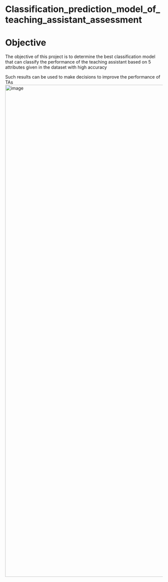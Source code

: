 # Classification_prediction_model_of_teaching_assistant_assessment 
# Objective

The objective of this project is to determine the best classification model that can classify the performance of the teaching assistant based on 5 attributes given in the dataset with high accuracy

Such results can be used to make decisions to improve the performance of TAs
<img width="1573" alt="image" src="https://user-images.githubusercontent.com/86041798/153544982-120e6e8a-9831-40c5-a40e-4dfd4905efad.png">

